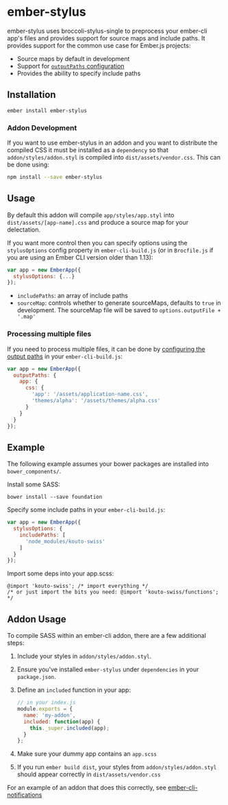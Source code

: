 # ember-stylus

ember-stylus uses broccoli-stylus-single to preprocess your ember-cli app's files and provides support for source maps and include paths. It provides support for the common use case for Ember.js projects:

- Source maps by default in development
- Support for [`outputPaths` configuration](http://ember-cli.com/user-guide/#configuring-output-paths)
- Provides the ability to specify include paths

## Installation

```
ember install ember-stylus
```

### Addon Development

If you want to use ember-stylus in an addon and you want to distribute the compiled CSS it must be installed as a `dependency` so that `addon/styles/addon.styl` is compiled into `dist/assets/vendor.css`. This can be done using:

```bash
npm install --save ember-stylus
```

## Usage

By default this addon will compile `app/styles/app.styl` into `dist/assets/[app-name].css` and produce 
a source map for your delectation.

If you want more control then you can specify options using the
`stylusOptions` config property in `ember-cli-build.js` (or in `Brocfile.js` if you are using an Ember CLI version older than 1.13):

```javascript
var app = new EmberApp({
  stylusOptions: {...}
});
```

- `includePaths`: an array of include paths
- `sourceMap`: controls whether to generate sourceMaps, defaults to `true` in development. The sourceMap file will be saved to `options.outputFile + '.map'`

### Processing multiple files

If you need to process multiple files, it can be done by [configuring the output paths](http://ember-cli.com/user-guide/#configuring-output-paths) in your `ember-cli-build.js`:

```js
var app = new EmberApp({
  outputPaths: {
    app: {
      css: {
        'app': '/assets/application-name.css',
        'themes/alpha': '/assets/themes/alpha.css'
      }
    }
  }
});
```

## Example

The following example assumes your bower packages are installed into `bower_components/`.

Install some SASS:

```shell
bower install --save foundation
```

Specify some include paths in your `ember-cli-build.js`:

```javascript
var app = new EmberApp({
  stylusOptions: {
    includePaths: [
      'node_modules/kouto-swiss'
    ]
  }
});
```

Import some deps into your app.scss:

```stylus
@import 'kouto-swiss'; /* import everything */
/* or just import the bits you need: @import 'kouto-swiss/functions'; */
```

## Addon Usage

To compile SASS within an ember-cli addon, there are a few additional steps:

1. Include your styles in `addon/styles/addon.styl`.

2. Ensure you've installed `ember-stylus` under `dependencies` in your
   `package.json`.

3. Define an `included` function in your app:
   ```js
   // in your index.js
   module.exports = {
     name: 'my-addon',
     included: function(app) {
       this._super.included(app);
     }
   };
   ```

4. Make sure your dummy app contains an `app.scss`

5. If you run `ember build dist`, your styles from `addon/styles/addon.styl`
   should appear correctly in `dist/assets/vendor.css`

For an example of an addon that does this correctly, see
[ember-cli-notifications](https://github.com/Blooie/ember-cli-notifications)
